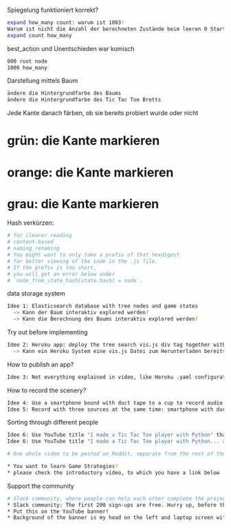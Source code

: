 

Spiegelung funktioniert korrekt?
```sh
expand how_many count: warum ist 1003?
Warum ist nicht die Anzahl der berechneten Zustände beim leeren 0 Startroot node gleich 765?
expand count how_many
```

best_action und Unentschieden war komisch
```sh
000 root node
1000 how_many
```

Darstellung mittels Baum
```sh
ändere die Hintergrundfarbe des Baums
ändere die Hintergrundfarbe des Tic Tac Toe Bretts
```

Jede Kante danach färben, ob sie bereits probiert wurde oder nicht
# grün: die Kante markieren
# orange: die Kante markieren
# grau: die Kante markieren

Hash verkürzen:
```sh
# for clearer reading
# content-based
# naming_renaming
# You might want to only take a prefix of that hexdigest
# for better viewing of the code in the .js file.
# If the prefix is too short,
# you will get an error below under
# `node_from_state_hash[state.hash] = node`.
```

data storage system
```sh
Idee 1: Elasticsearch database with tree nodes and game states
  -> Kann der Baum interaktiv explored werden?
  -> Kann die Berechnung des Baums interaktiv explored werden?
```

Try out before implementing
```sh
Idee 2: Heroku app: deploy the tree search vis.js div tag together with a Bokeh presentation of (what can be exported as SVG) below the tree view; the user can click on a button to progress the computation
  -> Kann ein Heroku System eine vis.js Datei zum Herunterladen bereitstellen?
```

How to publish an app?
```sh
Idee 3: Not everything explained in video, like Heroku .yaml configuration file
```

How to record the scenery?
```sh
Idee 4: Use a smartphone bound with duct tape to a cup to record audio
Idee 5: Record with three sources at the same time: smartphone with duct tape with cup + gopro + screenshot or screencast
```

Sorting through different people
```sh
Idee 6: Use YouTube title "I made a Tic Tac Toe player with Python" that starts with the "I made" text
Idee 6: Use YouTube title "I made a Tic Tac Toe player with Python... and so can you!" that starts with the "I made" text

# One whole video to be posted on Reddit, separate from the rest of the course

* You want to learn Game Strategies?
* please check the introductory video, to which you have a link below

```

Support the community
```sh
# Slack community, where people can help each other complete the project
* Slack community: The first 200 sign-ups are free. Hurry up, before the free quota runs out! See you inside :)
* Put this on the YouTube banner!
* Background of the banner is my head on the left and laptop screen with the Tic tree on the right.
```
